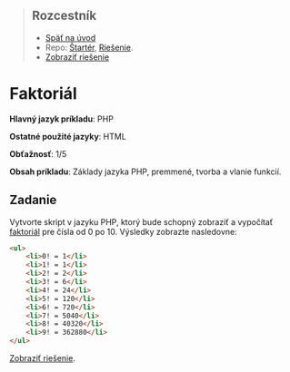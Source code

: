 <div class="hidden">

> ## Rozcestník
> - [Späť na úvod](../../README.md)
> - Repo: [Štartér](/../../tree/main/php/factorial), [Riešenie](/../../tree/solution/php/factorial).
> - [Zobraziť riešenie](riesenie.md)
</div>

# Faktoriál
<div class="info"> 

**Hlavný jazyk príkladu**: PHP

**Ostatné použité jazyky**: HTML

**Obťažnosť**: 1/5

**Obsah príkladu**: Základy jazyka PHP, premmené, tvorba a vlanie funkcií. 
</div>

## Zadanie
Vytvorte skript v jazyku PHP, ktorý bude schopný zobraziť a vypočítať [faktoriál](https://sk.wikipedia.org/wiki/Faktori%C3%A1l) pre čísla od 0 po 10. Výsledky zobrazte nasledovne:

```html
<ul>
    <li>0! = 1</li>
    <li>1! = 1</li>
    <li>2! = 2</li>
    <li>3! = 6</li>
    <li>4! = 24</li>
    <li>5! = 120</li>
    <li>6! = 720</li>
    <li>7! = 5040</li>
    <li>8! = 40320</li>
    <li>9! = 362880</li>
</ul>
```
<div class="hidden">

[Zobraziť riešenie](riesenie.md).
